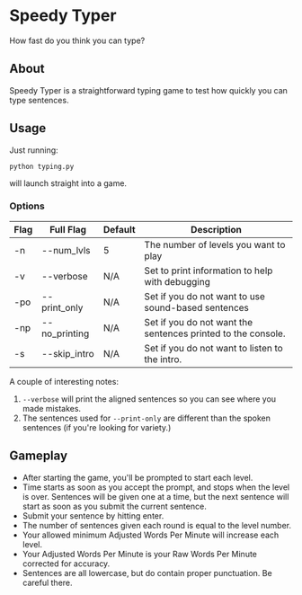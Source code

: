 # Speedy Typer

How fast do you think you can type?

## About

Speedy Typer is a straightforward typing game to test how quickly you can type sentences.

## Usage

Just running:

`python typing.py`

will launch straight into a game.

### Options

Flag | Full Flag | Default | Description
--- | --- | --- | ---
-n | --num_lvls | 5 | The number of levels you want to play
-v | --verbose | N/A | Set to print information to help with debugging
-po | --print_only | N/A | Set if you do not want to use sound-based sentences
-np | --no_printing | N/A | Set if you do not want the sentences printed to the console.
-s | --skip_intro | N/A | Set if you do not want to listen to the intro.
A couple of interesting notes:

1. `--verbose` will print the aligned sentences so you can see where you made mistakes.
2. The sentences used for `--print-only` are different than the spoken sentences (if you're looking for variety.)

## Gameplay

* After starting the game, you'll be prompted to start each level.
* Time starts as soon as you accept the prompt, and stops when the level is over. Sentences will be given one at a time, but the next sentence will start as soon as you submit the current sentence.
* Submit your sentence by hitting enter.
* The number of sentences given each round is equal to the level number.
* Your allowed minimum Adjusted Words Per Minute will increase each level.
* Your Adjusted Words Per Minute is your Raw Words Per Minute corrected for accuracy.
* Sentences are all lowercase, but do contain proper punctuation. Be careful there.  
